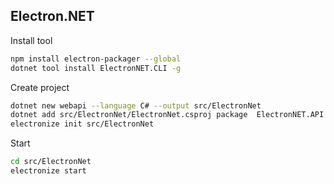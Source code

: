 ## Electron.NET

Install tool

```bash
npm install electron-packager --global
dotnet tool install ElectronNET.CLI -g
```

Create project

```bash
dotnet new webapi --language C# --output src/ElectronNet
dotnet add src/ElectronNet/ElectronNet.csproj package  ElectronNET.API
electronize init src/ElectronNet
```

Start

```bash
cd src/ElectronNet
electronize start
```